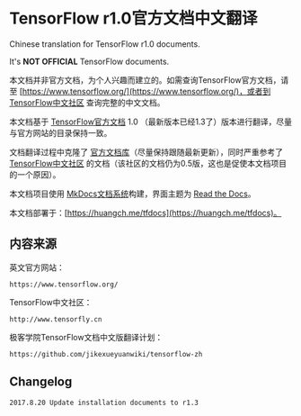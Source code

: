 # TensorFlow r1.0官方文档中文翻译
Chinese translation for TensorFlow r1.0 documents.

It's **NOT OFFICIAL** TensorFlow documents.


本文档并非官方文档，为个人兴趣而建立的。如需查询TensorFlow官方文档，请至 [https://www.tensorflow.org/](https://www.tensorflow.org/)，或者到 [TensorFlow中文社区](http://www.tensorfly.cn/) 查询完整的中文文档。


本文档基于 [TensorFlow官方文档](https://www.tensorflow.org/) 1.0 （最新版本已经1.3了）版本进行翻译，尽量与官方网站的目录保持一致。


文档翻译过程中克隆了 [官方文档库](https://github.com/tensorflow/tensorflow/tree/master/tensorflow/docs_src)（尽量保持跟随最新更新），同时严重参考了 [TensorFlow中文社区](http://www.tensorfly.cn/) 的文档（该社区的文档仍为0.5版，这也是促使本文档项目的一个原因）。


本文档项目使用 [MkDocs文档系统](http://mkdocs.org)构建，界面主题为 [Read the Docs](https://readthedocs.org/)。


本文档部署于：[https://huangch.me/tfdocs](https://huangch.me/tfdocs)。

## 内容来源

英文官方网站：

    https://www.tensorflow.org/

TensorFlow中文社区：

    http://www.tensorfly.cn

极客学院TensorFlow文档中文版翻译计划：

    https://github.com/jikexueyuanwiki/tensorflow-zh

## Changelog

    2017.8.20 Update installation documents to r1.3

